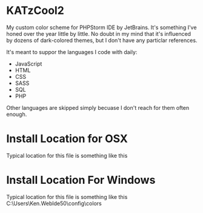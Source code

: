 KATzCool2
=========

My custom color scheme for PHPStorm IDE by JetBrains. It's something I've honed over the year little by little. No
doubt in my mind that it's influenced by dozens of dark-colored themes, but I don't have any particlar references.

It's meant to suppor the languages I code with daily:
* JavaScript
* HTML
* CSS
* SASS
* SQL
* PHP

Other languages are skipped simply becuase I don't reach for them often enough.

Install Location for OSX
========================
Typical location for this file is something like this

Install Location For Windows
============================
Typical location for this file is something like this
C:\Users\Ken\.WebIde50\config\colors